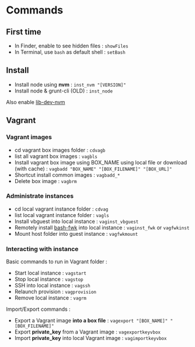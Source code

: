 # Commands

## First time

* In Finder, enable to see hidden files : ```showFiles```
* In Terminal, use `bash` as default shell  : ```setBash```

## Install

* Install node using **nvm** : ```inst_nvm "[VERSION]"```
* Install node & grunt-cli (OLD) : ```inst_node```

Also enable [lib-dev-nvm](../../libs#library-dev-nvm)

## Vagrant

### Vagrant images

* cd vagrant box images folder : ```cdvagb```
* list all vagrant box images : ```vagbls```
* Install vagrant box image using BOX\_NAME using local file or download (with cache) : ```vagbadd "BOX_NAME" "[BOX_FILENAME]" "[BOX_URL]"```
* Shortcut install common images : ```vagbadd_*```
* Delete box image : ```vagbrm```

### Administrate instances

* cd local vagrant instance folder : ```cdvag```
* list local vagrant instance folder : ```vagls```
* Install vbguest into local instance : ```vaginst_vbguest```
* Remotely install [bash-fwk](https://github.com/frtu/bash-fwk) into local instance : ```vaginst_fwk``` or ```vagfwkinst``` 
* Mount host folder into guest instance : ```vagfwkmount```

### Interacting with instance

Basic commands to run in Vagrant folder :

* Start local instance : ```vagstart```
* Stop local instance : ```vagstop```
* SSH into local instance : ```vagssh```
* Relaunch provision : ```vagprovision ```
* Remove local instance : ```vagrm```

Import/Export commands :

* Export a Vagrant image **into a box file** : ```vagexport "[BOX_NAME]" "[BOX_FILENAME]"```
* Export **private_key** from a Vagrant image  : ```vagexportkeyvbox```
* Import **private_key** into local Vagrant image  : ```vagimportkeyvbox```
